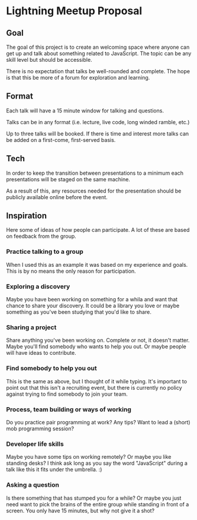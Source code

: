 # Lightning Meetup Proposal

## Goal

The goal of this project is to create an welcoming space where anyone can get up and talk about something related to JavaScript. The topic can be any skill level but should be accessible.

There is no expectation that talks be well-rounded and complete. The hope is that this be more of a forum for exploration and learning.

## Format

Each talk will have a 15 minute window for talking and questions.

Talks can be in any format (i.e. lecture, live code, long winded ramble, etc.)

Up to three talks will be booked. If there is time and interest more talks can be added on a first-come, first-served basis.

## Tech

In order to keep the transition between presentations to a minimum each presentations will be staged on the same machine.

As a result of this, any resources needed for the presentation should be publicly available online before the event.

## Inspiration

Here some of ideas of how people can participate. A lot of these are based on feedback from the group.

### Practice talking to a group

When I used this as an example it was based on my experience and goals. This is by no means the only reason for participation.

### Exploring a discovery

Maybe you have been working on something for a whila and want that chance to share your discovery. It could be a library you love or maybe something as you've been studying that you'd like to share.

### Sharing a project

Share anything you've been working on. Complete or not, it doesn't matter. Maybe you'll find somebody who wants to help you out. Or maybe people will have ideas to contribute.

### Find somebody to help you out

This is the same as above, but I thought of it while typing. It's important to point out that this isn't a recruiting event, but there is currently no policy against trying to find somebody to join your team.

### Process, team building or ways of working

Do you practice pair programming at work? Any tips? Want to lead a (short) mob programming session?

### Developer life skills

Maybe you have some tips on working remotely? Or maybe you like standing desks? I think ask long as you say the word "JavaScript" during a talk like this it fits under the umbrella. :)

### Asking a question

Is there something that has stumped you for a while? Or maybe you just need want to pick the brains of the entire group while standing in front of a screen. You only have 15 minutes, but why not give it a shot?
